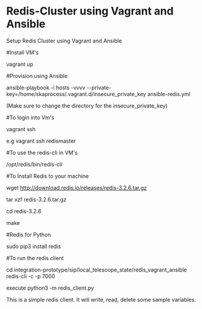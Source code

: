 # Redis-Cluster using Vagrant and Ansible
Setup Redis Cluster using Vagrant and Ansible

#Install VM's

vagrant up

#Provision using Ansible

ansible-playbook -i hosts -vvvv --private-key=/home/skaprocess/.vagrant.d/insecure_private_key ansible-redis.yml

(Make sure to change the directory for the insecure_private_key)

#To login into Vm's

vagrant ssh <hosts>

e.g vagrant ssh redismaster

#To use the redis-cli in VM's

/opt/redis/bin/redis-cli

#To Install Redis to your machine

wget http://download.redis.io/releases/redis-3.2.6.tar.gz    

tar xzf redis-3.2.6.tar.gz    

cd redis-3.2.6    

make

#Redis for Python

sudo pip3 install redis

#To run the redis client

cd integration-prototype/sip/local_telescope_state/redis_vagrant_ansible    redis-cli -c -p 7000    

execute python3 -m redis_client.py

This is a simple redis client. It will write, read, delete some sample variables.


